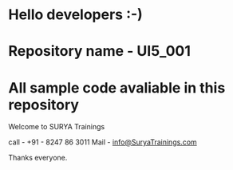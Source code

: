 # Hello developers :-) 
# Repository name - UI5_001
# All sample code avaliable in this repository 

Welcome to SURYA Trainings

call - +91 - 8247 86 3011
Mail - info@SuryaTrainings.com

Thanks everyone.
